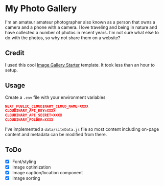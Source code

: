 # My Photo Gallery

I'm an amateur amateur photographer also known as a person that owns a camera and a phone with a camera. I love traveling and being in nature and have collected a number of photos in recent years. I'm not sure what else to do with the photos, so why not share them on a website?

## Credit

I used this cool [Image Gallery Starter](https://vercel.com/templates/next.js/image-gallery-starter) template. It took less than an hour to setup.

## Usage

Create a `.env` file with your environment variables

```json
NEXT_PUBLIC_CLOUDINARY_CLOUD_NAME=XXXX
CLOUDINARY_API_KEY=XXXX
CLOUDINARY_API_SECRET=XXXX
CLOUDINARY_FOLDER=XXXX
```

I've implemented a `data/siteData.js` file so most content including on-page content and metadata can be modified from there.

## ToDo

- [x] Font/styling
- [x] Image optimization
- [x] Image caption/location component
- [x] Image sorting
